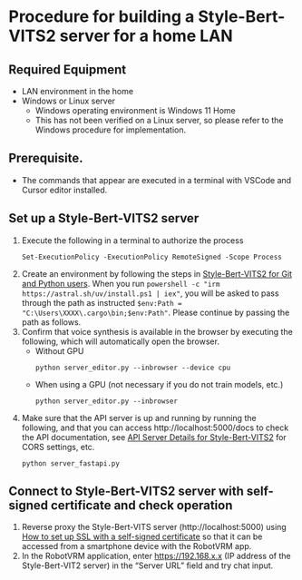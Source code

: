 # Procedure for building a Style-Bert-VITS2 server for a home LAN

## Required Equipment

- LAN environment in the home
- Windows or Linux server
  - Windows operating environment is Windows 11 Home
  - This has not been verified on a Linux server, so please refer to the Windows procedure for implementation.

## Prerequisite.

- The commands that appear are executed in a terminal with VSCode and Cursor editor installed.

## Set up a Style-Bert-VITS2 server

1. Execute the following in a terminal to authorize the process
   ```
   Set-ExecutionPolicy -ExecutionPolicy RemoteSigned -Scope Process
   ```
1. Create an environment by following the steps in [Style-Bert-VITS2 for Git and Python users](https://github.com/litagin02/Style-Bert-VITS2?tab=readme-ov-file#git%E3%82%84python%E4%BD%BF%E3%81%88%E3%82%8B%E4%BA%BA). 
When you run `powershell -c "irm https://astral.sh/uv/install.ps1 | iex"`, you will be asked to pass through the path as instructed `$env:Path = "C:\Users\XXXX\.cargo\bin;$env:Path"`. Please continue by passing the path as follows.
1. Confirm that voice synthesis is available in the browser by executing the following, which will automatically open the browser.
   - Without GPU
     ```
     python server_editor.py --inbrowser --device cpu
     ```
   - When using a GPU (not necessary if you do not train models, etc.)
     ```
     python server_editor.py --inbrowser
     ```
1. Make sure that the API server is up and running by running the following, and that you can access http://localhost:5000/docs to check the API documentation, see [API Server Details for Style-Bert-VITS2](https://github.com/litagin02/Style-Bert-VITS2?tab=readme-ov-file#api-server) for CORS settings, etc.
   ```
   python server_fastapi.py
   ```

## Connect to Style-Bert-VITS2 server with self-signed certificate and check operation

1. Reverse proxy the Style-Bert-VITS server (http://localhost:5000) using [How to set up SSL with a self-signed certificate](./self_signed_cert_ssl.md) so that it can be accessed from a smartphone device with the RobotVRM app.
1. In the RobotVRM application, enter https://192.168.x.x (IP address of the Style-Bert-VIT2 server) in the “Server URL” field and try chat input.
